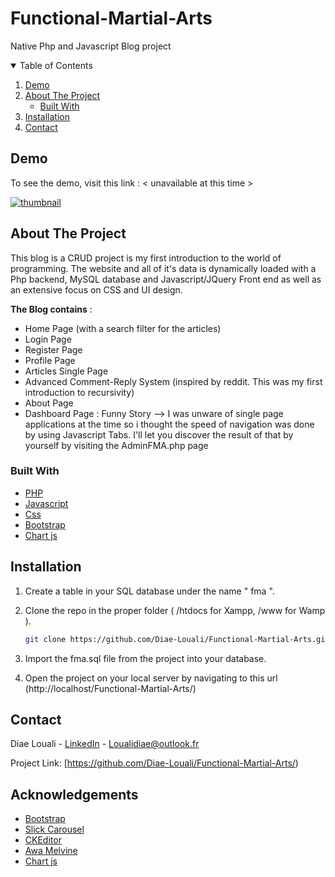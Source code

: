 # Functional-Martial-Arts
Native Php and Javascript Blog project

<!-- TABLE OF CONTENTS -->
<details open="open">
  <summary>Table of Contents</summary>
  <ol>
    <li><a href="#demo">Demo</a></li>
    <li>
      <a href="#about-the-project">About The Project</a>
      <ul>
        <li><a href="#built-with">Built With</a></li>
      </ul>
    </li>
    <li>
      <a href="#installation">Installation</a>
    </li>
    <li><a href="#contact">Contact</a></li>
  </ol>
</details>


<!-- Demo -->
## Demo

To see the demo, visit this link : < unavailable at this time >

<a href="< Link >">![thumbnail](Image.PNG)
</a>



<!-- ABOUT THE PROJECT -->
## About The Project

This blog is a CRUD project is my first introduction to the world of programming. The website and all of it's data is dynamically loaded with a Php backend, MySQL database and Javascript/JQuery Front end as well as an extensive focus on CSS and UI design. 

**The Blog contains** :  

  - Home Page (with a search filter for the articles)
  - Login Page
  - Register Page
  - Profile Page
  - Articles Single Page
  - Advanced Comment-Reply System (inspired by reddit. This was my first introduction to recursivity)
  - About Page
  - Dashboard Page : Funny Story --> I was unware of single page applications at the time so i thought the speed of navigation was done by using Javascript Tabs. I'll let you discover the result of that by yourself by visiting the AdminFMA.php page
  
### Built With

* [PHP](https://www.php.net/)
* [Javascript](https://www.javascript.com/)
* [Css](https://www.w3.org/Style/CSS/Overview.en.html)
* [Bootstrap](https://getbootstrap.com/)
* [Chart js](https://www.chartjs.org/)

<!-- GETTING STARTED -->
## Installation

1. Create a table in your SQL database under the name " fma ".

2. Clone the repo in the proper folder ( /htdocs for Xampp, /www for Wamp ).

   ```sh
   git clone https://github.com/Diae-Louali/Functional-Martial-Arts.git
   ```
   
3. Import the fma.sql file from the project into your database.

4. Open the project on your local server by navigating to this url (http://localhost/Functional-Martial-Arts/)


<!-- CONTACT -->
## Contact

Diae Louali - [LinkedIn](https://www.linkedin.com/in/diae-louali-895b2b127/) - Loualidiae@outlook.fr

Project Link: [https://github.com/Diae-Louali/Functional-Martial-Arts/)

<!-- ACKNOWLEDGEMENTS -->
## Acknowledgements

* [Bootstrap](https://getbootstrap.com/)
* [Slick Carousel](https://kenwheeler.github.io/slick/)
* [CKEditor](https://ckeditor.com/)
* [Awa Melvine](https://www.youtube.com/channel/UCjOVC0tPIo78a_DNeYs7ETQ)
* [Chart js](https://www.chartjs.org/)
